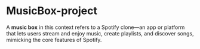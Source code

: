 # MusicBox-project
A **music box** in this context refers to a Spotify clone—an app or platform that lets users stream and enjoy music, create playlists, and discover songs, mimicking the core features of Spotify.
